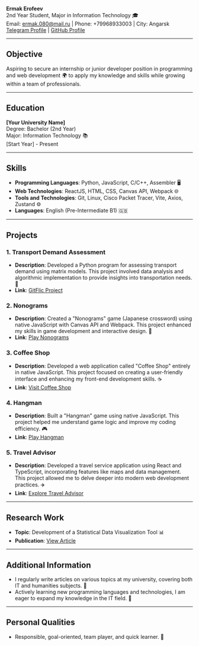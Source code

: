 **Ermak Erofeev**  
2nd Year Student, Major in Information Technology 🎓  
Email: ermak.080@mail.ru | Phone: +79968933003 | City: Angarsk
[Telegram Profile](https://t.me/yermaka) | [GitHub Profile](https://github.com/yermaka-a)

---

## Objective
Aspiring to secure an internship or junior developer position in programming and web development 🌍 to apply my knowledge and skills while growing within a team of professionals.

---

## Education
**[Your University Name]**  
Degree: Bachelor (2nd Year)  
Major: Information Technology 📚  
[Start Year] - Present

---

## Skills
- **Programming Languages**: Python, JavaScript, C/C++, Assembler 🖥️
- **Web Technologies**: ReactJS, HTML, CSS, Canvas API, Webpack 🌐
- **Tools and Technologies**: Git, Linux, Cisco Packet Tracer, Vite, Axios, Zustand ⚙️
- **Languages**: English (Pre-Intermediate B1) 🇬🇧

---

## Projects

### 1. Transport Demand Assessment
- **Description**: Developed a Python program for assessing transport demand using matrix models. This project involved data analysis and algorithmic implementation to provide insights into transportation needs. 🚗
- **Link**: [GitFlic Project](https://gitflic.ru/project/yermaka/raschet-modelei?branch=models_tree)

### 2. Nonograms
- **Description**: Created a "Nonograms" game (Japanese crossword) using native JavaScript with Canvas API and Webpack. This project enhanced my skills in game development and interactive design. 🧩
- **Link**: [Play Nonograms](https://github.com/yermaka-a/nonograms)

### 3. Coffee Shop
- **Description**: Developed a web application called "Coffee Shop" entirely in native JavaScript. This project focused on creating a user-friendly interface and enhancing my front-end development skills. ☕
- **Link**: [Visit Coffee Shop](https://github.com/yermaka-a/coffee-house-week)

### 4. Hangman
- **Description**: Built a "Hangman" game using native JavaScript. This project helped me understand game logic and improve my coding efficiency. 🎮
- **Link**: [Play Hangman](https://github.com/yermaka-a/hangman)

### 5. Travel Advisor
- **Description**: Developed a travel service application using React and TypeScript, incorporating features like maps and data management. This project allowed me to delve deeper into modern web development practices. ✈️
- **Link**: [Explore Travel Advisor](https://gitflic.ru/project/yermaka/react-advisor/blob?file=README.md&branch=master&mode=markdown)

---

## Research Work
- **Topic**: Development of a Statistical Data Visualization Tool 📊
- **Publication**: [View Article](https://angtu.editorum.ru/ru/nauka/article/84184/view)

---

## Additional Information
- I regularly write articles on various topics at my university, covering both IT and humanities subjects. 📝
- Actively learning new programming languages and technologies, I am eager to expand my knowledge in the IT field. 🚀

---

## Personal Qualities
- Responsible, goal-oriented, team player, and quick learner. 🌟

